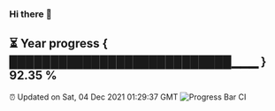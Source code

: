 ### Hi there 👋
⏳ Year progress { ███████████████████████████▁▁▁ } 92.35 %
---
⏰ Updated on Sat, 04 Dec 2021 01:29:37 GMT
![Progress Bar CI](https://github.com/liununu/liununu/workflows/Progress%20Bar%20CI/badge.svg)
